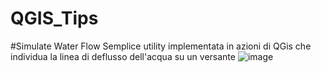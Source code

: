 # QGIS_Tips
 
 #Simulate Water Flow
 Semplice utility implementata in azioni di QGis che individua la linea di deflusso dell'acqua su un versante
![image](https://github.com/bettellam/QGIS_Tips/assets/23143342/328a2786-b45e-4a6b-9fb2-1a5d215a14f5)
